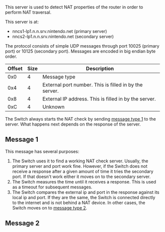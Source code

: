This server is used to detect NAT properties of the router in order to perform NAT traversal.

This server is at:
* nncs1-lp1.n.n.srv.nintendo.net (primary server)
* nncs2-lp1.n.n.srv.nintendo.net (secondary server)

The protocol consists of simple UDP messages through port 10025 (primary port) or 10125 (secondary port). Messages are encoded in big endian byte order.

| Offset | Size | Description |
| --- | --- | --- |
| 0x0 | 4 | Message type |
| 0x4 | 4 | External port number. This is filled in by the server. |
| 0x8 | 4 | External IP address. This is filled in by the server. |
| 0xC | 4 | Unknown |

The Switch always starts the NAT check by sending [message type 1](#message-1) to the server. What happens next depends on the response of the server.

## Message 1
This message has several purposes:
1. The Switch uses it to find a working NAT check server. Usually, the primary server and port work fine. However, if the Switch does not receive a response after a given amount of time it tries the secondary port. If that doesn't work either it moves on to the secondary server.
2. The Switch measures the time until it receives a response. This is used as a timeout for subsequent messages.
3. The Switch compares the external ip and port in the response against its local ip and port. If they are the same, the Switch is connected directly to the internet and is not behind a NAT device. In other cases, the Switch moves on to [message type 2](#message-2).

## Message 2
